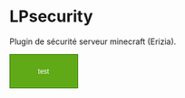 # LPsecurity
Plugin de sécurité serveur minecraft (Erizia).

![DiagClas](Doc/DiagClass-LPsecurity.drawio.png)